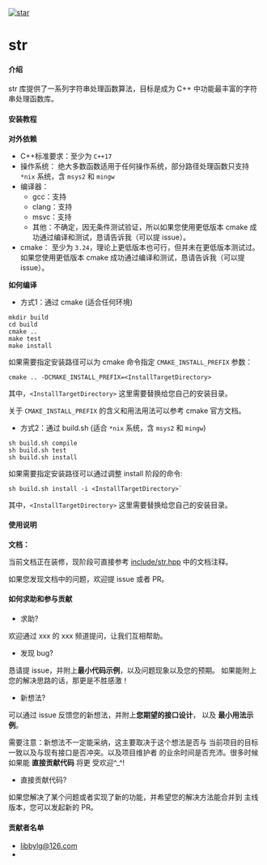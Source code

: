 <a href='https://gitee.com/libbylg/str/stargazers'><img src='https://gitee.com/libbylg/str/badge/star.svg?theme=dark' alt='star'></img></a>

# str

#### 介绍

str 库提供了一系列字符串处理函数算法，目标是成为 C++ 中功能最丰富的字符串处理函数库。

#### 安装教程

**对外依赖**

* C++标准要求：至少为 `C++17`
* 操作系统：
  绝大多数函数适用于任何操作系统，部分路径处理函数只支持 `*nix` 系统，含 `msys2` 和 `mingw`
* 编译器：
  * gcc：支持
  * clang：支持
  * msvc：支持
  * 其他：不确定，因无条件测试验证，所以如果您使用更低版本 cmake 成功通过编译和测试，恳请告诉我（可以提 issue）。
* cmake：
  至少为 `3.24`，理论上更低版本也可行，但并未在更低版本测试过。
  如果您使用更低版本 cmake 成功通过编译和测试，恳请告诉我（可以提 issue）。 

**如何编译**

* 方式1：通过 cmake (适合任何环境)

```shell
mkdir build
cd build
cmake ..
make test
make install
````

如果需要指定安装路径可以为 cmake 命令指定 `CMAKE_INSTALL_PREFIX` 参数：

```shell
cmake .. -DCMAKE_INSTALL_PREFIX=<InstallTargetDirectory>
```

其中，`<InstallTargetDirectory>` 这里需要替换给您自己的安装目录。

关于 `CMAKE_INSTALL_PREFIX` 的含义和用法用法可以参考 cmake 官方文档。

* 方式2：通过 build.sh (适合 `*nix` 系统，含 `msys2` 和 `mingw`)

```shell
sh build.sh compile
sh build.sh test
sh build.sh install
```

如果需要指定安装路径可以通过调整 install 阶段的命令:

```shell
sh build.sh install -i <InstallTargetDirectory>`
```

其中，`<InstallTargetDirectory>` 这里需要替换给您自己的安装目录。

#### 使用说明

<!--
**快速入门**

本项目已经被集成到 xxx，可以在在线编辑器中直接使用
-->

**文档：**

当前文档正在装修，现阶段可直接参考 [include/str.hpp](include/str.hpp) 中的文档注释。

如果您发现文档中的问题，欢迎提 issue 或者 PR。

#### 如何求助和参与贡献

* 求助?

欢迎通过 xxx 的 xxx 频道提问，让我们互相帮助。

* 发现 bug?

恳请提 issue，并附上**最小代码示例**，以及问题现象以及您的预期。
如果能附上您的解决思路的话，那更是不胜感激！

* 新想法?

可以通过 issue 反馈您的新想法，并附上**您期望的接口设计**，
以及 **最小用法示例**。

需要注意：新想法不一定能采纳，这主要取决于这个想法是否与
当前项目的目标一致以及与现有接口是否冲突。以及项目维护者
的业余时间是否充沛。很多时候如果能 **直接贡献代码** 将更
受欢迎^_^!

* 直接贡献代码?

如果您解决了某个问题或者实现了新的功能，并希望您的解决方法能合并到
主线版本，您可以发起新的 PR。

#### 贡献者名单

* libbylg@126.com 
* 